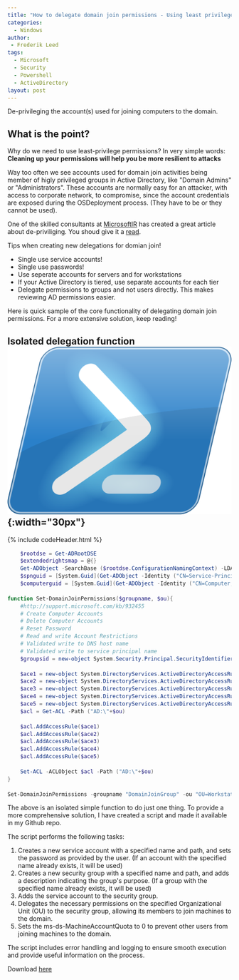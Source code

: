 ```yaml
---
title: "How to delegate domain join permissions - Using least privilege and best practice"
categories:
  - Windows
author:
 - Frederik Leed
tags:
  - Microsoft
  - Security
  - Powershell
  - ActiveDirectory
layout: post  
---
```


De-privileging the account(s) used for joining computers to the domain.

## What is the point?

Why do we need to use least-privilege permissions? In very simple words: **Cleaning up your permissions will help you be more resilient to attacks**

Way too often we see accounts used for domain join activities being member of higly privileged groups in Active Directory, like "Domain Admins" or "Administrators". These accounts are normally easy for an attacker, with access to corporate network, to compromise, since the account credentials are exposed during the OSDeployment process. (They have to be or they cannot be used).

One of the skilled consultants at [MicrosoftIR](https://aka.ms/MicrosoftIR) has created a great article about de-priviliging. You shoud give it a [read](https://techcommunity.microsoft.com/t5/security-compliance-and-identity/why-de-privileging/ba-p/3779519).

Tips when creating new delegations for domian join!

 - Single use service accounts!
 - Single use passwords!
 - Use seperate accounts for servers and for workstations
 - If your Active Directory is tiered, use separate accounts for each tier
 - Delegate permissions to groups and not users directly. This makes reviewing AD permissions easier.


Here is quick sample of the core functionality of delegating domain join permissions. For a more extensive solution, keep reading!
## Isolated delegation function ![powershell](/assets/images/powershell.png){:width="30px"}

{% include codeHeader.html %}

```powershell
    $rootdse = Get-ADRootDSE
    $extendedrightsmap = @{} 
    Get-ADObject -SearchBase ($rootdse.ConfigurationNamingContext) -LDAPFilter "(&(objectclass=controlAccessRight)(rightsguid=*))" -Properties displayName,rightsGuid | ForEach-Object {$extendedrightsmap[$_.displayName]=[System.GUID]$_.rightsGuid}
    $spnguid = [System.Guid](Get-ADObject -Identity ("CN=Service-Principal-Name," + $rootdse.SchemaNamingContext) -Properties schemaIDGUID).schemaIDGUID
    $computerguid = [System.Guid](Get-ADObject -Identity ("CN=Computer," + $rootdse.SchemaNamingContext) -Properties schemaIDGUID).schemaIDGUID

function Set-DomainJoinPermissions($groupname, $ou){
    #http://support.microsoft.com/kb/932455
    # Create Computer Accounts
    # Delete Computer Accounts
    # Reset Password
    # Read and write Account Restrictions
    # Validated write to DNS host name 
    # Validated write to service principal name
    $groupsid = new-object System.Security.Principal.SecurityIdentifier (Get-ADGroup $groupname).SID

    $ace1 = new-object System.DirectoryServices.ActiveDirectoryAccessRule $groupsid,"CreateChild,DeleteChild","Allow",$computerguid
    $ace2 = new-object System.DirectoryServices.ActiveDirectoryAccessRule $groupsid,"ExtendedRight","Allow",$extendedrightsmap["Reset Password"],"Descendents",$computerguid
    $ace3 = new-object System.DirectoryServices.ActiveDirectoryAccessRule $groupsid,"readproperty,writeproperty","Allow",$extendedrightsmap["Account Restrictions"],"Descendents",$computerguid
    $ace4 = new-object System.DirectoryServices.ActiveDirectoryAccessRule $groupsid,"writeproperty","Allow",$extendedrightsmap["DNS Host Name Attributes"],"Descendents",$computerguid
    $ace5 = new-object System.DirectoryServices.ActiveDirectoryAccessRule $groupsid,"writeproperty","Allow",$spnguid,"Descendents",$computerguid
    $acl = Get-ACL -Path ("AD:\"+$ou)

    $acl.AddAccessRule($ace1)
    $acl.AddAccessRule($ace2)
    $acl.AddAccessRule($ace3)
    $acl.AddAccessRule($ace4)
    $acl.AddAccessRule($ace5)
    
    Set-ACL -ACLObject $acl -Path ("AD:\"+$ou)
}

Set-DomainJoinPermissions -groupname "DomainJoinGroup" -ou "OU=Workstations,DC=example,DC=com"
```

The above is an isolated simple function to do just one thing. To provide a more comprehensive solution, I have created a script and made it available in my Github repo.

The script performs the following tasks:

1. Creates a new service account with a specified name and path, and sets the password as provided by the user. (If an account with the specified name already exists, it will be used)
2. Creates a new security group with a specified name and path, and adds a description indicating the group's purpose. (If a group with the specified name already exists, it will be used)
3. Adds the service account to the security group.
4. Delegates the necessary permissions on the specified Organizational Unit (OU) to the security group, allowing its members to join machines to the domain.
5. Sets the ms-ds-MachineAccountQuota to 0 to prevent other users from joining machines to the domain.

The script includes error handling and logging to ensure smooth execution and provide useful information on the process.

Download [here](https://github.com/FrederikLeed/scripts-n-queries/blob/55bcb1699f9cbe62e8c38f5442c417eb5e2cdea2/ActiveDirectory/Delegate_domain_join.ps1)
